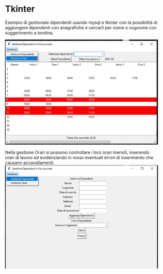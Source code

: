 # Tkinter

Esempio di gestionale dipendenti usando mysql e tkinter con la possibilità di aggiungere dipendenti con anagrafiche 
e cercarli per nome o cognome con suggerimento a tendina.

![Orari](assets/Tkinter_orari.JPG)

Nella gestione Orari si possono controllare i loro orari mensili, inserendo orari di lavoro ed evidenziando in rosso eventuali errori di inserimento
che causano accavallamenti.
![Anagrafiche](assets/Tkinter_Gestione.JPG)
